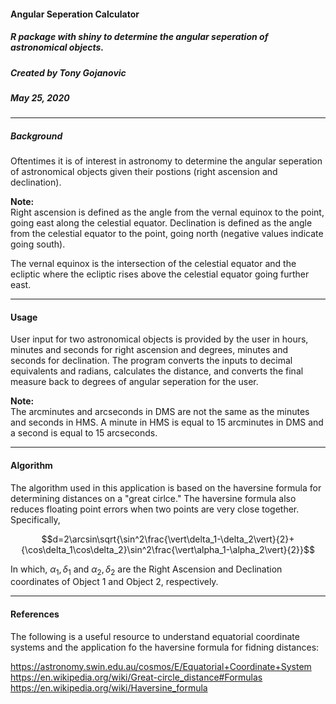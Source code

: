 
#### Angular Seperation Calculator
##### R package with shiny to determine the angular seperation of astronomical objects.
##### Created by Tony Gojanovic
##### May 25, 2020

***

##### Background

Oftentimes it is of interest in astronomy to determine the angular seperation of astronomical objects given their postions (right ascension and declination).

**Note:**  
Right ascension is defined as the angle from the vernal equinox to the point, going east along the celestial equator.
Declination is defined as the angle from the celestial equator to the point, going north (negative values indicate going south).  

The vernal equinox is the intersection of the celestial equator and the ecliptic where the ecliptic rises above the celestial equator going further east.

***

#### Usage

User input for two astronomical objects is provided by the user in hours, minutes and seconds for right ascension and degrees, minutes and seconds for declination.  The program converts the inputs to decimal equivalents and radians, calculates the distance, and converts the final measure back to degrees of angular seperation for the user.

**Note:**  
The arcminutes and arcseconds in DMS are not the same as the minutes and seconds in HMS. A minute in HMS is equal to 15 arcminutes in DMS and a second is equal to 15 arcseconds.

***

#### Algorithm

The algorithm used in this application is based on the haversine formula for determining distances on a "great cirlce."  The haversine formula also reduces floating point errors when two points are very close together.  Specifically,  

$$d=2\arcsin\sqrt{\sin^2\frac{\vert\delta_1-\delta_2\vert}{2}+{\cos\delta_1\cos\delta_2}\sin^2\frac{\vert\alpha_1-\alpha_2\vert}{2}}$$  

In which, $\alpha_1,\delta_1$ and $\alpha_2,\delta_2$ are the Right Ascension and Declination coordinates of Object 1 and Object 2, respectively.

***

#### References

The following is a useful resource to understand equatorial coordinate systems and the application fo the haversine formula for fidning distances:

https://astronomy.swin.edu.au/cosmos/E/Equatorial+Coordinate+System  
https://en.wikipedia.org/wiki/Great-circle_distance#Formulas  
https://en.wikipedia.org/wiki/Haversine_formula




